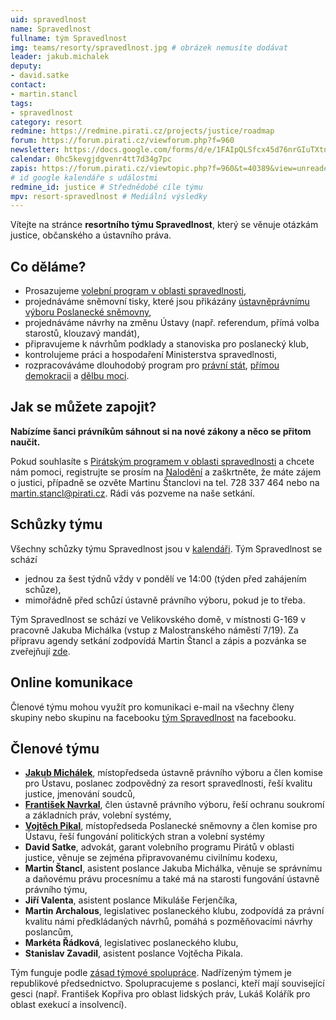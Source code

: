 ```yaml
---
uid: spravedlnost
name: Spravedlnost
fullname: tým Spravedlnost
img: teams/resorty/spravedlnost.jpg # obrázek nemusíte dodávat
leader: jakub.michalek
deputy:
- david.satke
contact:
- martin.stancl
tags:
- spravedlnost
category: resort
redmine: https://redmine.pirati.cz/projects/justice/roadmap
forum: https://forum.pirati.cz/viewforum.php?f=960
newsletter: https://docs.google.com/forms/d/e/1FAIpQLSfcx45d76nrGIuTXtnmTMf5r2zQmpj3-350jQOBDKTdwclcKA/viewform
calendar: 0hc5kevgjdgvenr4tt7d34g7pc
zapis: https://forum.pirati.cz/viewtopic.php?f=960&t=40389&view=unread#unread
# id google kalendáře s událostmi
redmine_id: justice # Střednědobé cíle týmu
mpv: resort-spravedlnost # Mediální výsledky
---
```


Vítejte na stránce **resortního týmu Spravedlnost**, který se věnuje otázkám justice, občanského a ústavního práva.

Co děláme?
----------

* Prosazujeme [volební program v oblasti spravedlnosti](/program/psp2017/spravedlnost/),
* projednáváme sněmovní tisky, které jsou přikázány [ústavněprávnímu výboru Poslanecké sněmovny](http://www.psp.cz/sqw/hp.sqw?k=4000),
* projednáváme návrhy na změnu Ústavy (např. referendum, přímá volba starostů, klouzavý mandát),
* připravujeme k návrhům podklady a stanoviska pro poslanecký klub,
* kontrolujeme práci a hospodaření Ministerstva spravedlnosti,
* rozpracováváme dlouhodobý program pro [právní stát](/program/dlouhodoby/pravni-stat/), [přímou demokracii](/program/dlouhodoby/prima-demokracie/) a [dělbu moci](/program/dlouhodoby/delba-moci/).

Jak se můžete zapojit?
-----------------------------

**Nabízíme šanci právníkům sáhnout si na nové zákony a něco se přitom naučit.**

Pokud souhlasíte s [Pirátským programem v oblasti spravedlnosti](/program/psp2017/spravedlnost/) a chcete nám pomoci, registrujte se prosím na [Nalodění](https://nalodeni.pirati.cz/jdu-do-toho/) a zaškrtněte, že máte zájem o justici, případně se ozvěte Martinu Štanclovi na tel. 728 337 464 nebo na <martin.stancl@pirati.cz>. Rádi vás pozveme na naše setkání. 

Schůzky týmu
---------------

Všechny schůzky týmu Spravedlnost jsou v [kalendáři](https://calendar.google.com/calendar/embed?src=0hc5kevgjdgvenr4tt7d34g7pc%40group.calendar.google.com&ctz=Europe%2FPrague). Tým Spravedlnost se schází 

* jednou za šest týdnů vždy v pondělí ve 14:00 (týden před zahájením schůze),
* mimořádně před schůzí ústavně právního výboru, pokud je to třeba.

Tým Spravedlnost se schází ve Velikovského domě, v místnosti G-169 v pracovně Jakuba Michálka (vstup z Malostranského náměstí 7/19).
Za přípravu agendy setkání zodpovídá Martin Štancl a zápis a pozvánka se zveřejňují [zde](https://forum.pirati.cz/viewtopic.php?f=960&t=40389).

Online komunikace
-----------------

Členové týmu mohou využít pro komunikaci e-mail na všechny členy skupiny nebo skupinu na facebooku [tým Spravedlnost](https://www.facebook.com/groups/2235605923334102/) na facebooku.


Členové týmu
-----------

* **[Jakub Michálek](/lide/jakub-michalek/)**, místopředseda ústavně právního výboru a člen komise pro Ústavu, poslanec zodpovědný za resort spravedlnosti, řeší kvalitu justice, jmenování soudců,
* **[František Navrkal](/lide/frantisek-navrkal/)**, člen ústavně právního výboru, řeší ochranu soukromí a základních práv, volební systémy,
* **[Vojtěch Pikal](/lide/vojtech-pikal/)**, místopředseda Poslanecké sněmovny a člen komise pro Ústavu, řeší fungování politických stran a volební systémy
* **David Satke**, advokát, garant volebního programu Pirátů v oblasti justice, věnuje se zejména připravovanému civilnímu kodexu,
* **Martin Štancl**, asistent poslance Jakuba Michálka, věnuje se správnímu a daňovému právu procesnímu a také má na starosti fungování ústavně právního týmu,
* **Jiří Valenta**, asistent poslance Mikuláše Ferjenčíka, 
* **Martin Archalous**, legislativec poslaneckého klubu, zodpovídá za právní kvalitu námi předkládaných návrhů, pomáhá s pozměňovacími návrhy poslancům,
* **Markéta Řádková**, legislativec poslaneckého klubu,
* **Stanislav Zavadil**, asistent poslance Vojtěcha Pikala.

Tým funguje podle [zásad týmové spolupráce](https://wiki.pirati.cz/rules/or_zatys). Nadřízeným týmem je republikové předsednictvo. Spolupracujeme s poslanci, kteří mají související gesci (např. František Kopřiva pro oblast lidských práv, Lukáš Kolářík pro oblast exekucí a insolvencí).
